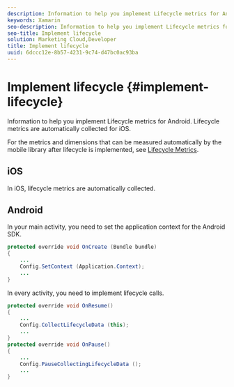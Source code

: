```yaml
---
description: Information to help you implement Lifecycle metrics for Android. Lifecycle metrics are automatically collected for iOS.
keywords: Xamarin
seo-description: Information to help you implement Lifecycle metrics for Android. Lifecycle metrics are automatically collected for iOS.
seo-title: Implement lifecycle
solution: Marketing Cloud,Developer
title: Implement lifecycle
uuid: 6dccc12e-8b57-4231-9c74-d47bc0ac93ba
---
```


# Implement lifecycle {#implement-lifecycle}

Information to help you implement Lifecycle metrics for Android. Lifecycle metrics are automatically collected for iOS.

For the metrics and dimensions that can be measured automatically by the mobile library after lifecycle is implemented, see [Lifecycle Metrics](/help/ios/metrics.md).

## iOS

In iOS, lifecycle metrics are automatically collected.

## Android

In your main activity, you need to set the application context for the Android SDK.

```java
protected override void OnCreate (Bundle bundle) 
{
    ... 
    Config.SetContext (Application.Context); 
    ... 
}
```

In every activity, you need to implement lifecycle calls.

```java
protected override void OnResume()
{
    ...
    Config.CollectLifecycleData (this);
    ...
}
protected override void OnPause() 
{
    ...
    Config.PauseCollectingLifecycleData ();
    ...
}
```